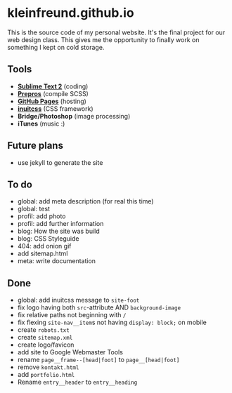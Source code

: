 # kleinfreund.github.io

This is the source code of my personal website. It's the final project for our web design class. This gives me the opportunity to finally work on something I kept on cold storage.

## Tools

- __[Sublime Text 2](http://www.sublimetext.com/)__ (coding)
- __[Prepros](http://alphapixels.com/prepros/)__ (compile SCSS)
- __[GitHub Pages](http://pages.github.com/)__ (hosting)
- __[inuitcss](http://inuitcss.com/)__ (CSS framework)
- __Bridge/Photoshop__ (image processing)
- __iTunes__ (music :)

## Future plans

- use jekyll to generate the site

## To do

- global: add meta description (for real this time)
- global: test
- profil: add photo
- profil: add further information
- blog: How the site was build
- blog: CSS Styleguide
- 404: add onion gif
- add sitemap.html
- meta: write documentation

## Done

- global: add inuitcss message to `site-foot`
- fix logo having both `src`-attribute AND `background-image`
- fix relative paths not beginning with `/`
- fix flexing `site-nav__item`s not having `display: block;` on mobile
- create `robots.txt`
- create `sitemap.xml`
- create logo/favicon
- add site to Google Webmaster Tools
- rename `page__frame--[head|foot]` to `page__[head|foot]`
- remove `kontakt.html`
- add `portfolio.html`
- Rename `entry__header` to `entry__heading`
